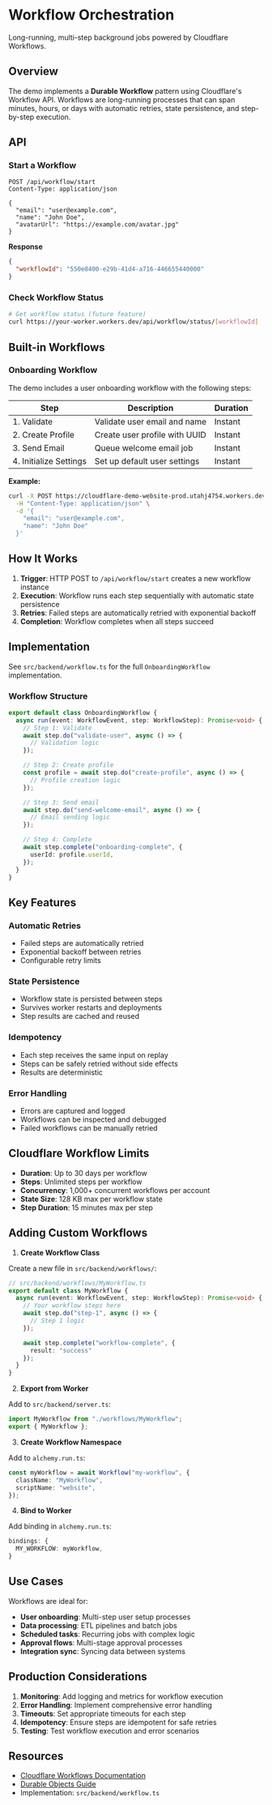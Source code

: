 # Workflow Orchestration

Long-running, multi-step background jobs powered by Cloudflare Workflows.

## Overview

The demo implements a **Durable Workflow** pattern using Cloudflare's Workflow API. Workflows are long-running processes that can span minutes, hours, or days with automatic retries, state persistence, and step-by-step execution.

## API

### Start a Workflow

```http
POST /api/workflow/start
Content-Type: application/json

{
  "email": "user@example.com",
  "name": "John Doe",
  "avatarUrl": "https://example.com/avatar.jpg"
}
```

**Response**
```json
{
  "workflowId": "550e8400-e29b-41d4-a716-446655440000"
}
```

### Check Workflow Status

```bash
# Get workflow status (future feature)
curl https://your-worker.workers.dev/api/workflow/status/[workflowId]
```

## Built-in Workflows

### Onboarding Workflow

The demo includes a user onboarding workflow with the following steps:

| Step | Description | Duration |
|------|-------------|----------|
| 1. Validate | Validate user email and name | Instant |
| 2. Create Profile | Create user profile with UUID | Instant |
| 3. Send Email | Queue welcome email job | Instant |
| 4. Initialize Settings | Set up default user settings | Instant |

**Example:**
```bash
curl -X POST https://cloudflare-demo-website-prod.utahj4754.workers.dev/api/workflow/start \
  -H "Content-Type: application/json" \
  -d '{
    "email": "user@example.com",
    "name": "John Doe"
  }'
```

## How It Works

1. **Trigger**: HTTP POST to `/api/workflow/start` creates a new workflow instance
2. **Execution**: Workflow runs each step sequentially with automatic state persistence
3. **Retries**: Failed steps are automatically retried with exponential backoff
4. **Completion**: Workflow completes when all steps succeed

## Implementation

See `src/backend/workflow.ts` for the full `OnboardingWorkflow` implementation.

### Workflow Structure

```typescript
export default class OnboardingWorkflow {
  async run(event: WorkflowEvent, step: WorkflowStep): Promise<void> {
    // Step 1: Validate
    await step.do("validate-user", async () => {
      // Validation logic
    });

    // Step 2: Create profile
    const profile = await step.do("create-profile", async () => {
      // Profile creation logic
    });

    // Step 3: Send email
    await step.do("send-welcome-email", async () => {
      // Email sending logic
    });

    // Step 4: Complete
    await step.complete("onboarding-complete", {
      userId: profile.userId,
    });
  }
}
```

## Key Features

### Automatic Retries
- Failed steps are automatically retried
- Exponential backoff between retries
- Configurable retry limits

### State Persistence
- Workflow state is persisted between steps
- Survives worker restarts and deployments
- Step results are cached and reused

### Idempotency
- Each step receives the same input on replay
- Steps can be safely retried without side effects
- Results are deterministic

### Error Handling
- Errors are captured and logged
- Workflows can be inspected and debugged
- Failed workflows can be manually retried

## Cloudflare Workflow Limits

- **Duration**: Up to 30 days per workflow
- **Steps**: Unlimited steps per workflow
- **Concurrency**: 1,000+ concurrent workflows per account
- **State Size**: 128 KB max per workflow state
- **Step Duration**: 15 minutes max per step

## Adding Custom Workflows

1. **Create Workflow Class**

Create a new file in `src/backend/workflows/`:

```typescript
// src/backend/workflows/MyWorkflow.ts
export default class MyWorkflow {
  async run(event: WorkflowEvent, step: WorkflowStep): Promise<void> {
    // Your workflow steps here
    await step.do("step-1", async () => {
      // Step 1 logic
    });

    await step.complete("workflow-complete", {
      result: "success"
    });
  }
}
```

2. **Export from Worker**

Add to `src/backend/server.ts`:

```typescript
import MyWorkflow from "./workflows/MyWorkflow";
export { MyWorkflow };
```

3. **Create Workflow Namespace**

Add to `alchemy.run.ts`:

```typescript
const myWorkflow = await Workflow("my-workflow", {
  className: "MyWorkflow",
  scriptName: "website",
});
```

4. **Bind to Worker**

Add binding in `alchemy.run.ts`:

```typescript
bindings: {
  MY_WORKFLOW: myWorkflow,
}
```

## Use Cases

Workflows are ideal for:

- **User onboarding**: Multi-step user setup processes
- **Data processing**: ETL pipelines and batch jobs
- **Scheduled tasks**: Recurring jobs with complex logic
- **Approval flows**: Multi-stage approval processes
- **Integration sync**: Syncing data between systems

## Production Considerations

1. **Monitoring**: Add logging and metrics for workflow execution
2. **Error Handling**: Implement comprehensive error handling
3. **Timeouts**: Set appropriate timeouts for each step
4. **Idempotency**: Ensure steps are idempotent for safe retries
5. **Testing**: Test workflow execution and error scenarios

## Resources

- [Cloudflare Workflows Documentation](https://developers.cloudflare.com/workflows/)
- [Durable Objects Guide](https://developers.cloudflare.com/durable-objects/)
- Implementation: `src/backend/workflow.ts`
